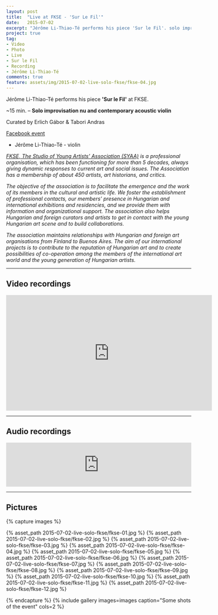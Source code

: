 ```yaml
---
layout: post
title:  "Live at FKSE - 'Sur Le Fil'"
date:   2015-07-02
excerpt: "Jérôme Li-Thiao-Té performs his piece 'Sur le Fil'. solo improvisation nu and contemporary acoustic violin, at FKSE."
project: true
tag:
- Video
- Photo
- Live
- Sur le Fil
- Recording
- Jérôme Li-Thiao-Té
comments: true
feature: assets/img/2015-07-02-live-solo-fkse/fkse-04.jpg
---   
```


Jérôme Li-Thiao-Té performs his piece **'Sur le Fil'** at FKSE.

~15 min. – **Solo improvisation nu and contemporary acoustic violin**

Curated by Erlich Gábor & Tabori Andras

[Facebook event](https://www.facebook.com/j3zzofficial/events)

* Jérôme Li-Thiao-Té - violin

*[FKSE, The Studio of Young Artists’ Association (SYAA)](http://studio.c3.hu/en/syaa-studio/) is a professional organisation, which has been functioning for more than 5 decades, always giving dynamic responses to current art and social issues. The Association has a membership of about 450 artists, art historians, and critics.*

*The objective of the association is to facilitate the emergence and the work of its members in the cultural and artistic life. We foster the establishment of professional contacts, our members’ presence in Hungarian and international exhibitions and residencies, and we provide them with information and organizational support. The association also helps Hungarian and foreign curators and artists to get in contact with the young Hungarian art scene and to build collaborations.*

*The association maintains relationships with Hungarian and foreign art organisations from Finland to Buenos Aires. The aim of our international projects is to contribute to the reputation of Hungarian art and to create possibilities of co-operation among the members of the international art world and the young generation of Hungarian artists.*

---

## Video recordings

<iframe width="560" height="315" src="https://www.youtube.com/embed/videoseries?list=PLSIiNC2Dc0ASYyaC52JIXbb9PdRZAfWq7" frameborder="0" allowfullscreen></iframe>

---

## Audio recordings

<iframe style="border: 0; width: 100%; height: 120px;" src="http://bandcamp.com/EmbeddedPlayer/track=671361315/size=large/bgcol=ffffff/linkcol=0687f5/tracklist=false/artwork=small/transparent=true/" seamless><a href="http://music.jeromelithiaote.com/track/sur-le-fil-live-at-fkse-02-07-2015">SUR LE FIL (Live at FKSE 02/07/2015) by J3ZZ</a></iframe>

---

## Pictures

{% capture images %}

{% asset_path 2015-07-02-live-solo-fkse/fkse-01.jpg %}
{% asset_path 2015-07-02-live-solo-fkse/fkse-02.jpg %}
{% asset_path 2015-07-02-live-solo-fkse/fkse-03.jpg %}
{% asset_path 2015-07-02-live-solo-fkse/fkse-04.jpg %}
{% asset_path 2015-07-02-live-solo-fkse/fkse-05.jpg %}
{% asset_path 2015-07-02-live-solo-fkse/fkse-06.jpg %}
{% asset_path 2015-07-02-live-solo-fkse/fkse-07.jpg %}
{% asset_path 2015-07-02-live-solo-fkse/fkse-08.jpg %}
{% asset_path 2015-07-02-live-solo-fkse/fkse-09.jpg %}
{% asset_path 2015-07-02-live-solo-fkse/fkse-10.jpg %}
{% asset_path 2015-07-02-live-solo-fkse/fkse-11.jpg %}
{% asset_path 2015-07-02-live-solo-fkse/fkse-12.jpg %}


{% endcapture %}
{% include gallery images=images caption="Some shots of the event" cols=2 %}
